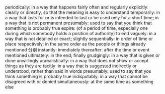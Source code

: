 periodically: in a way that happens fairly often and regularly
explicitly: clearly or directly, so that the meaning is easy to understand
temporarily: in a way that lasts for or is intended to last or be used only for a short time; in a way that is not permanent
presumably: used to say that you think that something is probably true
expire: (of a period of time, especially one during which somebody holds a position of authority) to end
vaguely: in a way that is not detailed or exact; slightly
sequentially: in order of time or place
respectively: in the same order as the people or things already mentioned 分别
instantly: immdiately
thereafter: after the time or event mentioned
ultimately: in the end; finally
grudgingly: in a way that is given or done unwillingly
unrealistically: in a way that does not show or accept things as they are
tacitly: in a way that is suggested indirectly or understood, rather than said in words
presumably: used to say that you think something  is probably true
indisputably: in a way that cannot be disagreed with or denied
simultaneously: at the same time as something else
